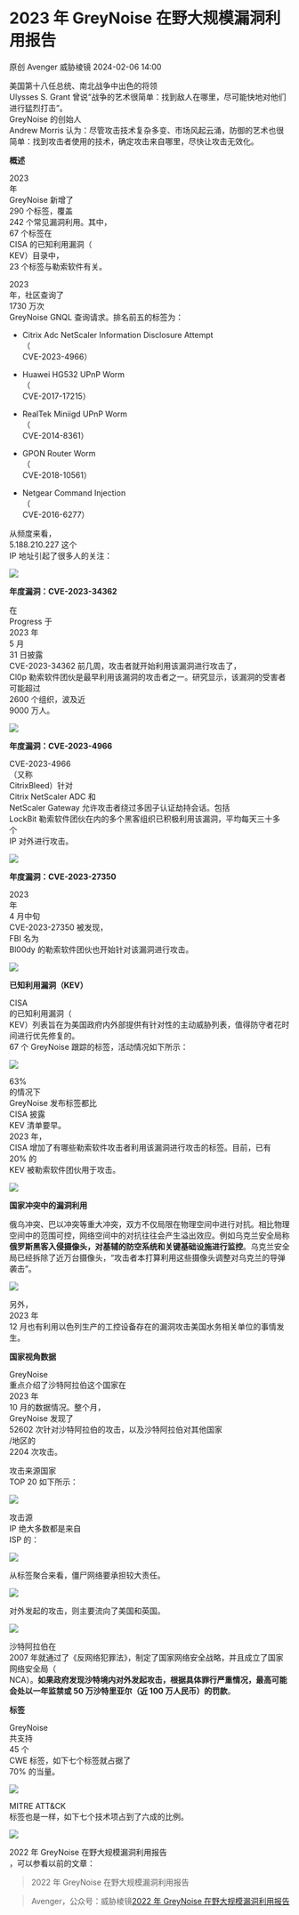 #  2023 年 GreyNoise 在野大规模漏洞利用报告   
原创 Avenger  威胁棱镜   2024-02-06 14:00  
  
美国第十八任总统、南北战争中出色的将领   
Ulysses S. Grant 曾说“战争的艺术很简单：找到敌人在哪里，尽可能快地对他们进行猛烈打击”。  
GreyNoise 的创始人   
Andrew Morris 认为：尽管攻击技术复杂多变、市场风起云涌，防御的艺术也很简单：找到攻击者使用的技术，确定攻击来自哪里，尽快让攻击无效化。  
  
**概述**  
  
2023   
年   
GreyNoise 新增了   
290 个标签，覆盖   
242 个常见漏洞利用。其中，  
67 个标签在   
CISA 的已知利用漏洞（  
KEV）目录中，  
23 个标签与勒索软件有关。  
  
2023   
年，社区查询了   
1730 万次   
GreyNoise GNQL 查询请求。排名前五的标签为：  
- Citrix Adc
NetScaler Information Disclosure Attempt  
（  
CVE-2023-4966）  
  
- Huawei HG532
UPnP Worm  
（  
CVE-2017-17215）  
  
- RealTek
Miniigd UPnP Worm  
（  
CVE-2014-8361）  
  
- GPON Router
Worm  
（  
CVE-2018-10561）  
  
- Netgear
Command Injection  
（  
CVE-2016-6277）  
  
从频度来看，  
5.188.210.227 这个   
IP 地址引起了很多人的关注：  
  
![](https://mmbiz.qpic.cn/mmbiz_png/dlhiccJOdNYY7V6bibkicCmA5xsKFpwez8l1GFPcNAolkWmOutg6qgk4hb3ABgP4MafnGAOKH4x9OQcqmpvnaDSZA/640?wx_fmt=png&from=appmsg "")  
  
  
  
**年度漏洞：CVE-2023-34362**  
  
在   
Progress 于   
2023 年   
5 月   
31 日披露   
CVE-2023-34362 前几周，攻击者就开始利用该漏洞进行攻击了，  
Cl0p 勒索软件团伙是最早利用该漏洞的攻击者之一。研究显示，该漏洞的受害者可能超过   
2600 个组织，波及近   
9000 万人。  
  
![](https://mmbiz.qpic.cn/mmbiz_png/dlhiccJOdNYY7V6bibkicCmA5xsKFpwez8lDBVnWJ245bN4K01qibiaYzo1Wia0jqHjKbibKysUshsgqbicxODkQX0cia0w/640?wx_fmt=png&from=appmsg "")  
  
  
  
**年度漏洞：CVE-2023-4966**  
  
CVE-2023-4966  
（又称   
CitrixBleed）针对  
Citrix NetScaler ADC 和  
 NetScaler
Gateway 允许攻击者绕过多因子认证劫持会话。包括  
 LockBit 勒索软件团伙在内的多个黑客组织已积极利用该漏洞，平均每天三十多个   
IP 对外进行攻击。  
  
![](https://mmbiz.qpic.cn/mmbiz_png/dlhiccJOdNYY7V6bibkicCmA5xsKFpwez8l6clqxD5bbpEfYMZrT5z8YUp3ytgJveRs1gwYrrYDjico1lGDzQGKdOw/640?wx_fmt=png&from=appmsg "")  
  
  
  
**年度漏洞：CVE-2023-27350**  
  
2023   
年   
4 月中旬   
CVE-2023-27350 被发现，  
FBI 名为   
Bl00dy 的勒索软件团伙也开始针对该漏洞进行攻击。  
  
![](https://mmbiz.qpic.cn/mmbiz_png/dlhiccJOdNYY7V6bibkicCmA5xsKFpwez8l3CXsRu2v5xaDNQ9ByBjXJqxF7XSI9JXlQ9WpoicMowTBeqVToIN8bZA/640?wx_fmt=png&from=appmsg "")  
  
  
  
**已知利用漏洞（KEV）**  
  
CISA   
的已知利用漏洞（  
KEV）列表旨在为美国政府内外部提供有针对性的主动威胁列表，值得防守者花时间进行优先修复的。  
67 个 GreyNoise 跟踪的标签，活动情况如下所示：  
  
![](https://mmbiz.qpic.cn/mmbiz_png/dlhiccJOdNYY7V6bibkicCmA5xsKFpwez8lVibCricA6u5MgU6M4UQkqewzh3TzfYchZF9ZuqAxMGZmLibPJLyJCmsXw/640?wx_fmt=png&from=appmsg "")  
  
  
63%   
的情况下   
GreyNoise 发布标签都比   
CISA 披露   
KEV 清单要早。  
2023 年，  
CISA 增加了有哪些勒索软件攻击者利用该漏洞进行攻击的标签。目前，已有   
20% 的   
KEV 被勒索软件团伙用于攻击。  
  
![](https://mmbiz.qpic.cn/mmbiz_png/dlhiccJOdNYY7V6bibkicCmA5xsKFpwez8lSx0HtLkxRsAhIRzN5CbkMgmMcph6W5IlWdyNgxqbGGCSTewPwuwnrg/640?wx_fmt=png&from=appmsg "")  
  
  
  
**国家冲突中的漏洞利用**  
  
俄乌冲突、巴以冲突等重大冲突，双方不仅局限在物理空间中进行对抗。相比物理空间中的范围可控，网络空间中的对抗往往会产生溢出效应。例如乌克兰安全局称**俄罗斯黑客入侵摄像头，对基辅的防空系统和关键基础设施进行监控**。乌克兰安全局已经拆除了近万台摄像头，“攻击者本打算利用这些摄像头调整对乌克兰的导弹袭击”。  
  
![](https://mmbiz.qpic.cn/mmbiz_png/dlhiccJOdNYY7V6bibkicCmA5xsKFpwez8lvRSsn8gFzmpkYiaxG5NibufC8sMmicOkrTpX1sywKCVDjW4FXQXAd15eA/640?wx_fmt=png&from=appmsg "")  
  
  
另外，  
2023 年   
12 月也有利用以色列生产的工控设备存在的漏洞攻击美国水务相关单位的事情发生。  
  
**国家视角数据**  
  
GreyNoise   
重点介绍了沙特阿拉伯这个国家在   
2023 年   
10 月的数据情况。整个月，  
GreyNoise 发现了   
52602 次针对沙特阿拉伯的攻击，以及沙特阿拉伯对其他国家  
/地区的   
2204 次攻击。  
  
攻击来源国家  
TOP 20 如下所示：  
  
![](https://mmbiz.qpic.cn/mmbiz_png/dlhiccJOdNYY7V6bibkicCmA5xsKFpwez8lP4icTZibjM7HF55th7s4TMQ3701s59bmicibbq2pxsYC1GqILiciayMghTeA/640?wx_fmt=png&from=appmsg "")  
  
  
攻击源   
IP 绝大多数都是来自   
ISP 的：  
  
![](https://mmbiz.qpic.cn/mmbiz_png/dlhiccJOdNYY7V6bibkicCmA5xsKFpwez8lJf44pFKDUfk2bA2eP1Q0pC8jevBgibvE6qe7zoRt4D1dyo7FrOUVMxA/640?wx_fmt=png&from=appmsg "")  
  
  
  
从标签聚合来看，僵尸网络要承担较大责任。  
  
![](https://mmbiz.qpic.cn/mmbiz_png/dlhiccJOdNYY7V6bibkicCmA5xsKFpwez8ll6PF3sPzC2yDoPVnWpXPpeLQHeILFCK5iaARkptc4srPhuuZBibbOwrA/640?wx_fmt=png&from=appmsg "")  
  
  
  
对外发起的攻击，则主要流向了美国和英国。  
  
![](https://mmbiz.qpic.cn/mmbiz_png/dlhiccJOdNYY7V6bibkicCmA5xsKFpwez8lGrZDLXD02iaqaiapblS3FY5JkiauVAadGTnum16BpibZqfZjkloWCu2BRQ/640?wx_fmt=png&from=appmsg "")  
  
  
  
沙特阿拉伯在   
2007 年就通过了《反网络犯罪法》，制定了国家网络安全战略，并且成立了国家网络安全局（  
NCA）。**如果政府发现沙特境内对外发起攻击，根据具体罪行严重情况，最高可能会处以一年监禁或 50 万沙特里亚尔（近 100 万人民币）的罚款**。  
  
**标签**  
  
GreyNoise   
共支持   
45 个   
CWE 标签，如下七个标签就占据了   
70% 的当量。  
  
![](https://mmbiz.qpic.cn/mmbiz_png/dlhiccJOdNYY7V6bibkicCmA5xsKFpwez8l7fR1VQGZZ2VHqBwpNuxJAxn4HUp1tNGia1eAyL6IPk5pIRdCotltRSA/640?wx_fmt=png&from=appmsg "")  
  
  
  
MITRE
ATT&CK   
标签也是一样，如下七个技术项占到了六成的比例。  
  
![](https://mmbiz.qpic.cn/mmbiz_png/dlhiccJOdNYY7V6bibkicCmA5xsKFpwez8lnCQyLku7GTeFhGw8YsmsgLgDNgWNsXgic7hSGfPPkvBLpn9zcIeuN0g/640?wx_fmt=png&from=appmsg "")  
  
  
2022 年 GreyNoise 在野大规模漏洞利用报告  
，可以参看以前的文章：  
> 2022 年 GreyNoise 在野大规模漏洞利用报告  
  
> Avenger，公众号：威胁棱镜[2022 年 GreyNoise 在野大规模漏洞利用报告](http://mp.weixin.qq.com/s?__biz=MzkyMzE5ODExNQ==&mid=2247485978&idx=1&sn=07bf7f46e252b422b01fa798879f6b85&chksm=c1e9fdd6f69e74c00386beb25b03252a79cd4d14e985be2d2f18645a7483b88dc9e8ef46beb7#rd)  
  
  
  
